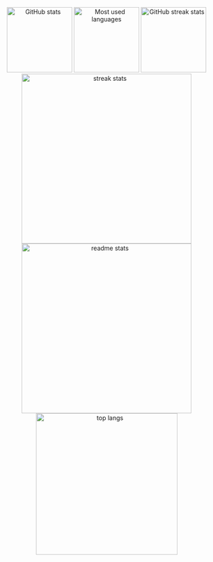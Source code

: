 <div align="center">
  <!-- GitHub Stats -->
  <img src="https://github-readme-stats.vercel.app/api?username=mehedihasan-dev24&hide_title=false&hide_rank=false&show_icons=true&include_all_commits=true&count_private=true&disable_animations=false&theme=dracula&locale=en&hide_border=false&cache_seconds=1800" height="150" alt="GitHub stats" />
  
  <!-- GitHub Languages -->
  <img src="https://github-readme-stats.vercel.app/api/top-langs?username=mehedihasan-dev24&locale=en&hide_title=false&layout=compact&card_width=320&langs_count=5&theme=dracula&hide_border=false&cache_seconds=1800" height="150" alt="Most used languages" />

  <!-- GitHub Contributions (Stars, PRs, Issues, etc.) -->
  <img src="https://github-readme-streak-stats.herokuapp.com/?user=mehedihasan-dev24&theme=dracula&hide_border=false" height="150" alt="GitHub streak stats" />
</div>


<div align=center>
  <img width=390 src="https://github-readme-streak-stats-salesp07.vercel.app/?user=salesp07&count_private=true&theme=react&border_radius=10" alt="streak stats"/>
  <img width=390 src="https://github-readme-stats-salesp07.vercel.app/api?username=salesp07&count_private=true&show_icons=true&theme=react&rank_icon=github&border_radius=10" alt="readme stats" />
  <br/>
  <img width=325 align="center" src="https://github-readme-stats-salesp07.vercel.app/api/top-langs/?username=salesp07&hide=HTML&langs_count=8&layout=compact&theme=react&border_radius=10&size_weight=0.5&count_weight=0.5&exclude_repo=github-readme-stats" alt="top langs" />
</div>
